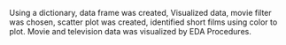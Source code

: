 Using a dictionary, data frame was created, Visualized data, movie filter was chosen, scatter plot was created, identified short films using color to plot. 
Movie and television data was visualized by EDA Procedures.
